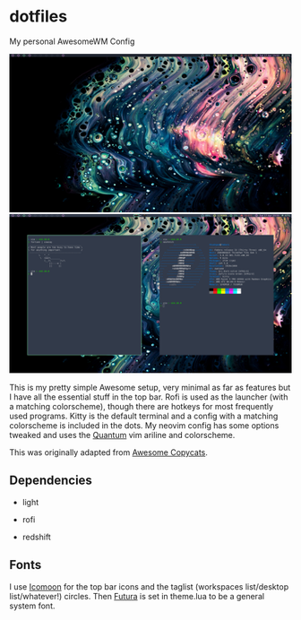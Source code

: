 # dotfiles
My personal AwesomeWM Config

![desktop](screenshots/desktop.png)
![desktop terminals](screenshots/desktop1.png)

This is my pretty simple Awesome setup, very minimal as far as features but I have all the essential stuff in the top bar. Rofi is used as the launcher (with a matching colorscheme), though there are hotkeys for most frequently used programs. Kitty is the default terminal and a config with a matching colorscheme is included in the dots. My neovim config has some options tweaked and uses the [Quantum](https://github.com/tyrannicaltoucan/vim-quantum) vim ariline and colorscheme.

This was originally adapted from [Awesome Copycats](https://github.com/lcpz/awesome-copycats).


## Dependencies

- light

- rofi

- redshift


## Fonts

I use [Icomoon](https://icomoon.io/) for the top bar icons and the taglist (workspaces list/desktop list/whatever!) circles. Then [Futura](https://fonts.adobe.com/fonts/futura-pt) is set in theme.lua to be a general system font.

